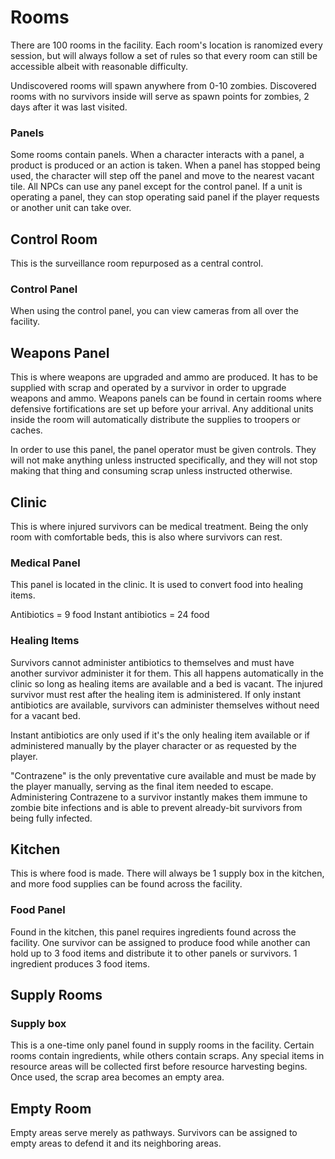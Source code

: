 # Rooms
There are 100 rooms in the facility. Each room's location is ranomized every session, but will always follow a set of rules so that every room can still be accessible albeit with reasonable difficulty.

Undiscovered rooms will spawn anywhere from 0-10 zombies. Discovered rooms with no survivors inside will serve as spawn points for zombies, 2 days after it was last visited.

### Panels
Some rooms contain panels. When a character interacts with a panel, a product is produced or an action is taken. When a panel has stopped being used, the character will step off the panel and move to the nearest vacant tile. All NPCs can use any panel except for the control panel. If a unit is operating a panel, they can stop operating said panel if the player requests or another unit can take over.

## Control Room
This is the surveillance room repurposed as a central control.

### Control Panel
When using the control panel, you can view cameras from all over the facility.

## Weapons Panel
This is where weapons are upgraded and ammo are produced. It has to be supplied with scrap and operated by a survivor in order to upgrade weapons and ammo. Weapons panels can be found in certain rooms where defensive fortifications are set up before your arrival. Any additional units inside the room will automatically distribute the supplies to troopers or caches.

In order to use this panel, the panel operator must be given controls. They will not make anything unless instructed specifically, and they will not stop making that thing and consuming scrap unless instructed otherwise.

## Clinic
This is where injured survivors can be medical treatment. Being the only room with comfortable beds, this is also where survivors can rest.

### Medical Panel
This panel is located in the clinic. It is used to convert food into healing items.

Antibiotics = 9 food
Instant antibiotics = 24 food

### Healing Items
Survivors cannot administer antibiotics to themselves and must have another survivor administer it for them. This all happens automatically in the clinic so long as healing items are available and a bed is vacant. The injured survivor must rest after the healing item is administered. If only instant antibiotics are available, survivors can administer themselves without need for a vacant bed.

Instant antibiotics are only used if it's the only healing item available or if administered manually by the player character or as requested by the player.

"Contrazene" is the only preventative cure available and must be made by the player manually, serving as the final item needed to escape. Administering Contrazene to a survivor instantly makes them immune to zombie bite infections and is able to prevent already-bit survivors from being fully infected.

## Kitchen
This is where food is made. There will always be 1 supply box in the kitchen, and more food supplies can be found across the facility.

### Food Panel
Found in the kitchen, this panel requires ingredients found across the facility. One survivor can be assigned to produce food while another can hold up to 3 food items and distribute it to other panels or survivors. 1 ingredient produces 3 food items.

## Supply Rooms

### Supply box
This is a one-time only panel found in supply rooms in the facility. Certain rooms contain ingredients, while others contain scraps. Any special items in resource areas will be collected first before resource harvesting begins. Once used, the scrap area becomes an empty area.

## Empty Room
Empty areas serve merely as pathways. Survivors can be assigned to empty areas to defend it and its neighboring areas.